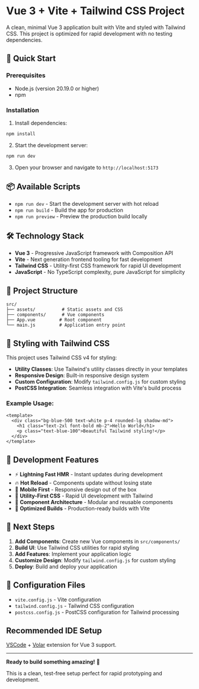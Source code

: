 # Vue 3 + Vite + Tailwind CSS Project

A clean, minimal Vue 3 application built with Vite and styled with Tailwind CSS. This project is optimized for rapid development with no testing dependencies.

## 🚀 Quick Start

### Prerequisites
- Node.js (version 20.19.0 or higher)
- npm

### Installation

1. Install dependencies:
```bash
npm install
```

2. Start the development server:
```bash
npm run dev
```

3. Open your browser and navigate to `http://localhost:5173`

## 📦 Available Scripts

- `npm run dev` - Start the development server with hot reload
- `npm run build` - Build the app for production
- `npm run preview` - Preview the production build locally

## 🛠️ Technology Stack

- **Vue 3** - Progressive JavaScript framework with Composition API
- **Vite** - Next generation frontend tooling for fast development
- **Tailwind CSS** - Utility-first CSS framework for rapid UI development
- **JavaScript** - No TypeScript complexity, pure JavaScript for simplicity

## 📁 Project Structure

```
src/
├── assets/          # Static assets and CSS
├── components/      # Vue components
├── App.vue         # Root component
└── main.js         # Application entry point
```

## 🎨 Styling with Tailwind CSS

This project uses Tailwind CSS v4 for styling:

- **Utility Classes**: Use Tailwind's utility classes directly in your templates
- **Responsive Design**: Built-in responsive design system
- **Custom Configuration**: Modify `tailwind.config.js` for custom styling
- **PostCSS Integration**: Seamless integration with Vite's build process

### Example Usage:
```vue
<template>
  <div class="bg-blue-500 text-white p-4 rounded-lg shadow-md">
    <h1 class="text-2xl font-bold mb-2">Hello World</h1>
    <p class="text-blue-100">Beautiful Tailwind styling!</p>
  </div>
</template>
```

## 🎯 Development Features

- ⚡ **Lightning Fast HMR** - Instant updates during development
- 🔥 **Hot Reload** - Components update without losing state
- 📱 **Mobile First** - Responsive design out of the box
- 🎨 **Utility-First CSS** - Rapid UI development with Tailwind
- 🧩 **Component Architecture** - Modular and reusable components
- 🚀 **Optimized Builds** - Production-ready builds with Vite

## 📝 Next Steps

1. **Add Components**: Create new Vue components in `src/components/`
2. **Build UI**: Use Tailwind CSS utilities for rapid styling
3. **Add Features**: Implement your application logic
4. **Customize Design**: Modify `tailwind.config.js` for custom styling
5. **Deploy**: Build and deploy your application

## 🔧 Configuration Files

- `vite.config.js` - Vite configuration
- `tailwind.config.js` - Tailwind CSS configuration  
- `postcss.config.js` - PostCSS configuration for Tailwind processing

## Recommended IDE Setup

[VSCode](https://code.visualstudio.com/) + [Volar](https://marketplace.visualstudio.com/items?itemName=Vue.volar) extension for Vue 3 support.

---

**Ready to build something amazing!** 🎉

This is a clean, test-free setup perfect for rapid prototyping and development.
